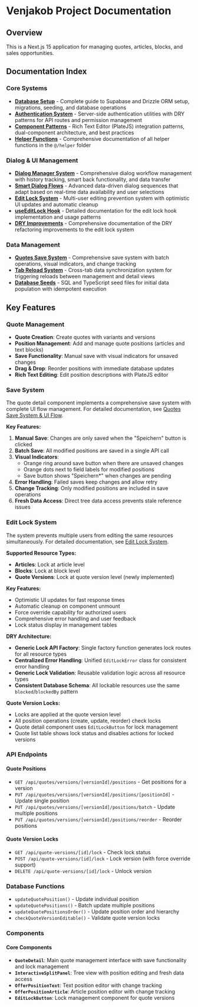 # Venjakob Project Documentation

## Overview
This is a Next.js 15 application for managing quotes, articles, blocks, and sales opportunities.

## Documentation Index

### Core Systems
- **[Database Setup](db.md)** - Complete guide to Supabase and Drizzle ORM setup, migrations, seeding, and database operations
- **[Authentication System](auth.md)** - Server-side authentication utilities with DRY patterns for API routes and permission management
- **[Component Patterns](component-patterns.md)** - Rich Text Editor (PlateJS) integration patterns, dual-component architecture, and best practices
- **[Helper Functions](helper-functions.md)** - Comprehensive documentation of all helper functions in the `@/helper` folder

### Dialog & UI Management
- **[Dialog Manager System](dialog-manager-docs.md)** - Comprehensive dialog workflow management with history tracking, smart back functionality, and data transfer
- **[Smart Dialog Flows](smart-dialog-flows.md)** - Advanced data-driven dialog sequences that adapt based on real-time data availability and user selections
- **[Edit Lock System](edit-lock-system.md)** - Multi-user editing prevention system with optimistic UI updates and automatic cleanup
- **[useEditLock Hook](use-edit-lock.md)** - Detailed documentation for the edit lock hook implementation and usage patterns
- **[DRY Improvements](dry-improvements.md)** - Comprehensive documentation of the DRY refactoring improvements to the edit lock system

### Data Management
- **[Quotes Save System](quotes-save-system-ui-flow.md)** - Comprehensive save system with batch operations, visual indicators, and change tracking
- **[Tab Reload System](reload-system-documentation.md)** - Cross-tab data synchronization system for triggering reloads between management and detail views
- **[Database Seeds](seeds.md)** - SQL and TypeScript seed files for initial data population with idempotent execution

## Key Features

### Quote Management
- **Quote Creation**: Create quotes with variants and versions
- **Position Management**: Add and manage quote positions (articles and text blocks)
- **Save Functionality**: Manual save with visual indicators for unsaved changes
- **Drag & Drop**: Reorder positions with immediate database updates
- **Rich Text Editing**: Edit position descriptions with PlateJS editor

### Save System
The quote detail component implements a comprehensive save system with complete UI flow management. For detailed documentation, see [Quotes Save System & UI Flow](quotes-save-system-ui-flow.md).

**Key Features:**
1. **Manual Save**: Changes are only saved when the "Speichern" button is clicked
2. **Batch Save**: All modified positions are saved in a single API call
3. **Visual Indicators**: 
   - Orange ring around save button when there are unsaved changes
   - Orange dots next to field labels for modified positions
   - Save button shows "Speichern*" when changes are pending
4. **Error Handling**: Failed saves keep changes and allow retry
5. **Change Tracking**: Only modified positions are included in save operations
6. **Fresh Data Access**: Direct tree data access prevents stale reference issues

### Edit Lock System
The system prevents multiple users from editing the same resources simultaneously. For detailed documentation, see [Edit Lock System](edit-lock-system.md).

**Supported Resource Types:**
- **Articles**: Lock at article level
- **Blocks**: Lock at block level  
- **Quote Versions**: Lock at quote version level (newly implemented)

**Key Features:**
- Optimistic UI updates for fast response times
- Automatic cleanup on component unmount
- Force override capability for authorized users
- Comprehensive error handling and user feedback
- Lock status display in management tables

**DRY Architecture:**
- **Generic Lock API Factory**: Single factory function generates lock routes for all resource types
- **Centralized Error Handling**: Unified `EditLockError` class for consistent error handling
- **Generic Lock Validation**: Reusable validation logic across all resource types
- **Consistent Database Schema**: All lockable resources use the same `blocked`/`blockedBy` pattern

**Quote Version Locks:**
- Locks are applied at the quote version level
- All position operations (create, update, reorder) check locks
- Quote detail component uses `EditLockButton` for lock management
- Quote list table shows lock status and disables actions for locked versions

### API Endpoints

#### Quote Positions
- `GET /api/quotes/versions/[versionId]/positions` - Get positions for a version
- `PUT /api/quotes/versions/[versionId]/positions/[positionId]` - Update single position
- `PUT /api/quotes/versions/[versionId]/positions/batch` - Update multiple positions
- `PUT /api/quotes/versions/[versionId]/positions/reorder` - Reorder positions

#### Quote Version Locks
- `GET /api/quote-versions/[id]/lock` - Check lock status
- `POST /api/quote-versions/[id]/lock` - Lock version (with force override support)
- `DELETE /api/quote-versions/[id]/lock` - Unlock version

### Database Functions
- `updateQuotePosition()` - Update individual position
- `updateQuotePositions()` - Batch update multiple positions
- `updateQuotePositionsOrder()` - Update position order and hierarchy
- `checkQuoteVersionEditable()` - Validate quote version locks

### Components

#### Core Components
- **`QuoteDetail`**: Main quote management interface with save functionality and lock management
- **`InteractiveSplitPanel`**: Tree view with position editing and fresh data access
- **`OfferPositionText`**: Text position editor with change tracking
- **`OfferPositionArticle`**: Article position editor with change tracking
- **`EditLockButton`**: Lock management component for quote versions